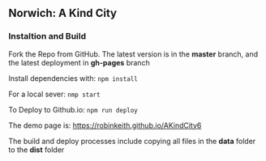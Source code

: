 ## Norwich: A Kind City
### Instaltion and Build

Fork the Repo from GitHub.
The latest version is in the **master** branch, and the latest deployment in **gh-pages** branch

Install dependencies with:
`````npm install`````

For a local sever:
`````nmp start`````

To Deploy to Github.io:
`````npm run deploy`````

The demo page is: https://robinkeith.github.io/AKindCity6


The build and deploy processes include copying all files in the **data** folder to the **dist** folder
